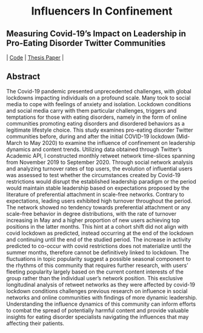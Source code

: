 <div align="center">
  <h1 style="text-align: center;">Influencers In Confinement</h1>
</div>

## Measuring Covid-19’s Impact on Leadership in Pro-Eating Disorder Twitter Communities

| [Code](https://github.com/jackiwock/portfolio/tree/main/Masters_Thesis/Code) | [Thesis Paper](http://urn.kb.se/resolve?urn=urn:nbn:se:liu:diva-199924) |


## Abstract

The Covid-19 pandemic presented unprecedented challenges, with global
lockdowns impacting individuals on a profound scale. Many took to social
media to cope with feelings of anxiety and isolation. Lockdown
conditions and social media carry with them particular challenges,
triggers and temptations for those with eating disorders, namely in the
form of online communities promoting eating disorders and disordered
behaviors as a legitimate lifestyle choice. This study examines
pro-eating disorder Twitter communities before, during and after the
initial COVID-19 lockdown (Mid-March to May 2020) to examine the
influence of confinement on leadership dynamics and content trends.
Utilizing data obtained through Twitter’s Academic API, I constructed
monthly retweet network time-slices spanning from November 2019 to
September 2020. Through social network analysis and analyzing turnover
rates of top users, the evolution of influential users was assessed to
test whether the circumstances created by Covid-19 restrictions would
disrupt the established leadership paradigm or the period would maintain
stable leadership based on expectations proposed by the literature of
preferential attachment in scale-free networks. Contrary to
expectations, leading users exhibited high turnover throughout the
period. The network showed no tendency towards preferential attachment
or any scale-free behavior in degree distributions, with the rate of
turnover increasing in May and a higher proportion of new users
achieving top positions in the latter months. This hint at a cohort
shift did not align with covid lockdown as predicted, instead occurring
at the end of the lockdown and continuing until the end of the studied
period. The increase in activity predicted to co-occur with covid
restrictions does not materialize until the summer months, therefore
cannot be definitively linked to lockdown. The fluctuations in topic
popularity suggest a possible seasonal component to the rhythms of this
community that requires further research, with users’ fleeting
popularity largely based on the current content interests of the group
rather than the individual user’s network position. This exclusive
longitudinal analysis of retweet networks as they were affected by
covid-19 lockdown conditions challenges previous research on influence
in social networks and online communities with findings of more dynamic
leadership. Understanding the influence dynamics of this community can
inform efforts to combat the spread of potentially harmful content and
provide valuable insights for eating disorder specialists navigating the
influences that may affecting their patients.
